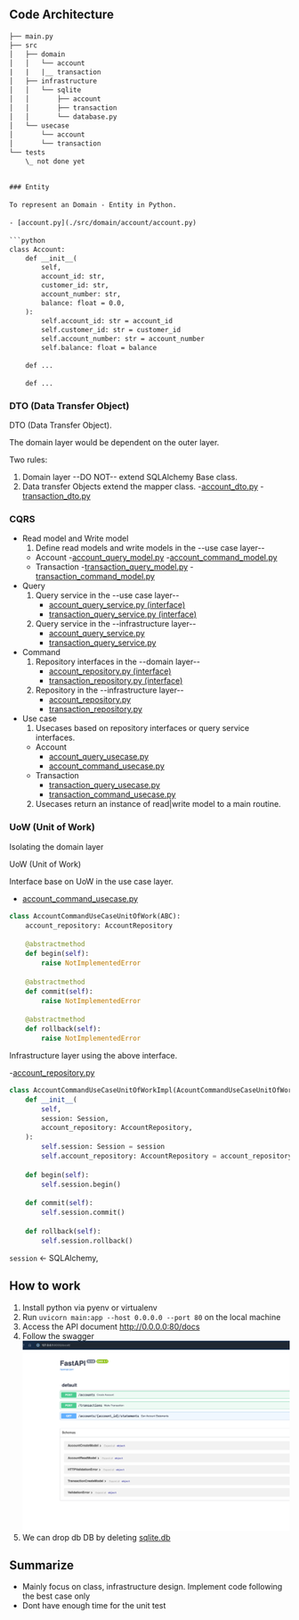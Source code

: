 ## Code Architecture


```tree
├── main.py
├── src
│   ├── domain
│   │   └── account
|   |   |__ transaction
│   ├── infrastructure
│   │   └── sqlite
│   │       ├── account
│   │       ├── transaction
│   │       └── database.py
│   └── usecase
│       └── account
│       └── transaction
└── tests
    \_ not done yet
```


```

### Entity

To represent an Domain - Entity in Python.

- [account.py](./src/domain/account/account.py)

```python
class Account:
    def __init__(
        self,
        account_id: str,
        customer_id: str,
        account_number: str,
        balance: float = 0.0,
    ):
        self.account_id: str = account_id
        self.customer_id: str = customer_id
        self.account_number: str = account_number
        self.balance: float = balance
    
    def ...
    
    def ...
```

### DTO (Data Transfer Object)

DTO (Data Transfer Object).

The domain layer would be dependent on the outer layer.

Two rules:

1. Domain layer --DO NOT-- extend SQLAlchemy Base class.
2. Data transfer Objects extend the mapper class.
   -[account_dto.py](./src/infrastructure/sqlite/account/account_dto.py)
   -[transaction_dto.py](./src/infrastructure/sqlite/transaction/transaction_dto.py)


### CQRS

- Read model and Write model
  1. Define read models and write models in the --use case layer--
    - Account
      -[account_query_model.py](./src/usecase/account/account_query_model.py)
      -[account_command_model.py](./src/usecase/account/account_command_model.py)
    - Transaction
      -[transaction_query_model.py](./src/usecase/account/account_query_model.py)
      -[transaction_command_model.py](./src/usecase/account/account_command_model.py)
- Query
  1. Query service in the --use case layer--
     - [account_query_service.py (interface)](./src/usecase/account/account_query_service.py)
     - [transaction_query_service.py (interface)](./src/usecase/transaction/transaction_query_service.py)
  2. Query service in the --infrastructure layer--
     - [account_query_service.py](./src/infrastructure/sqlite/account/account_query_service.py)
     - [transaction_query_service.py](./src/infrastructure/sqlite/transaction/transaction_query_service.py)
- Command
  1. Repository interfaces in the --domain layer--
     - [account_repository.py (interface)](./src/domain/account/account_repository.py)
     - [transaction_repository.py (interface)](./src/domain/transaction/transaction_repository.py)
  2. Repository in the --infrastructure layer--
     - [account_repository.py](./src/infrastructure/sqlite/account/account_repository.py)
     - [transaction_repository.py](./src/infrastructure/sqlite/transaction/transaction_repository.py)
- Use case
  1. Usecases based on repository interfaces or query service interfaces.
    - Account
      - [account_query_usecase.py](./src/usecase/account/account_query_usecase.py)
      - [account_command_usecase.py](./src/usecase/account/account_command_usecase.py)
    - Transaction
      - [transaction_query_usecase.py](./src/usecase/transaction/transaction_query_usecase.py)
      - [transaction_command_usecase.py](./src/usecase/transaction/transaction_command_usecase.py)
  2. Usecases return an instance of read|write model to a main routine.



### UoW (Unit of Work)

Isolating the domain layer

UoW (Unit of Work)

Interface base on UoW  in the use case layer.

- [account_command_usecase.py](./src/usecase/account/account_command_usecase.py)

```python
class AccountCommandUseCaseUnitOfWork(ABC):
    account_repository: AccountRepository

    @abstractmethod
    def begin(self):
        raise NotImplementedError

    @abstractmethod
    def commit(self):
        raise NotImplementedError

    @abstractmethod
    def rollback(self):
        raise NotImplementedError

```

Infrastructure layer using the above interface.

-[account_repository.py](./src/infrastructure/sqlite/account/account_repository.py)

```python
class AccountCommandUseCaseUnitOfWorkImpl(AcountCommandUseCaseUnitOfWork):
    def __init__(
        self,
        session: Session,
        account_repository: AccountRepository,
    ):
        self.session: Session = session
        self.account_repository: AccountRepository = account_repository

    def begin(self):
        self.session.begin()

    def commit(self):
        self.session.commit()

    def rollback(self):
        self.session.rollback()
```

`session` <- SQLAlchemy,


## How to work
1. Install python via pyenv or virtualenv
2. Run `uvicorn main:app --host 0.0.0.0 --port 80` on the local machine
3. Access the API document http://0.0.0.0:80/docs
4. Follow the swagger ![swagger.png](images%2Fswagger.png)
5. We can drop db DB by deleting [sqlite.db](db%2Fsqlite.db)

## Summarize
- Mainly focus on class, infrastructure design. Implement code following the best case only
- Dont have enough time for the unit test

